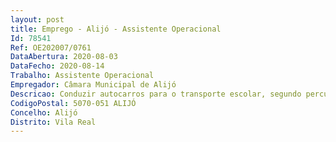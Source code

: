 ```yaml
--- 
layout: post
title: Emprego - Alijó - Assistente Operacional
Id: 78541
Ref: OE202007/0761
DataAbertura: 2020-08-03
DataFecho: 2020-08-14
Trabalho: Assistente Operacional
Empregador: Câmara Municipal de Alijó
Descricao: Conduzir autocarros para o transporte escolar, segundo percursos estabelecidos e atendendo à segurança e comodidade dos mesmos  percorrer os circuitos estabelecidos de acordo com o horário estipulado em atenção o cumprimento dos horários e a comodidade e a segurança dos passageiros  parar o veículo nos locais de paragem estabelecidos, a fim de permitir a entrada e saída de passageiros  providenciar pelo bom estado de funcionamento do veículo, zelando pela sua manutenção  quaisquer outras tarefas que lhe sejam solicitados e estejam no âmbito das suas qualificações.
CodigoPostal: 5070-051 ALIJÓ
Concelho: Alijó
Distrito: Vila Real
--- 
```

